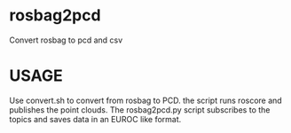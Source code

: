 # rosbag2pcd
Convert rosbag to pcd and csv


# USAGE
Use convert.sh to convert from rosbag to PCD. the script runs roscore and publishes
the point clouds. The rosbag2pcd.py script subscribes to the topics and saves data in an EUROC like format.
